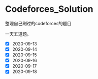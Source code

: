 # Codeforces_Solution
整理自己刷过的codeforces的题目

一天五道题。

- [x] 2020-09-13
- [x] 2020-09-14
- [x] 2020-09-15
- [x] 2020-09-16
- [x] 2020-09-17
- [x] 2020-09-18
